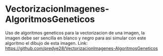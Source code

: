 # VectorizacionImagenes-AlgoritmosGeneticos
Uso de algoritmos geneticos para la vectorizacion de una imagen, la imagen debe ser sencilla en blanco y negro para asi simular con este algoritmo el dibujo de esta imagen.
Link: https://github.com/predye28/VectorizacionImagenes-AlgoritmosGeneticos
